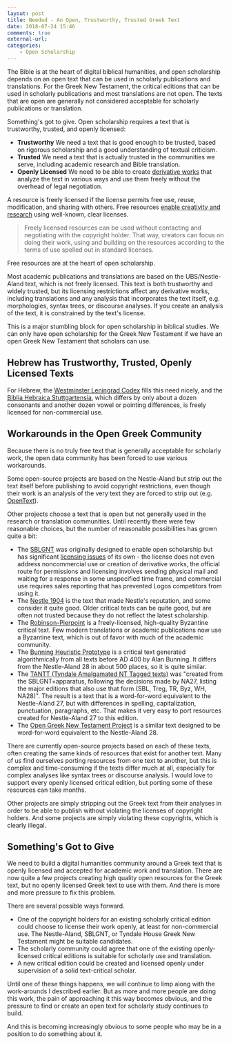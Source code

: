 ```yaml
---
layout: post
title: Needed - An Open, Trustworthy, Trusted Greek Text
date: 2018-07-24 15:46
comments: true
external-url:
categories:
    - Open Scholarship
---
```


The Bible is at the heart of digital biblical humanities, and open scholarship depends on an open text that can be used in scholarly publications and translations.  For the Greek New Testament, the critical editions that can be used in scholarly publications and most translations are not open.  The texts that are open are generally not considered acceptable for scholarly publications or translation.

Something's got to give.  Open scholarship requires a text that is trustworthy, trusted, and openly licensed:

- **Trustworthy** We need a text that is good enough to be trusted, based on rigorous scholarship and a good understanding of textual criticism.
- **Trusted** We need a text that is actually trusted in the communities we serve, including academic research and Bible translation.
- **Openly Licensed** We need to be able to create [derivative works](https://en.wikipedia.org/wiki/Derivative_work) that analyze the text in various ways and use them freely without the overhead of legal negotiation.

A resource is freely licensed if the license permits free use, reuse, modification, and sharing with others. Free resources [enable creativity and research](http://copenhagen-alliance.org/why-free.html) using well-known, clear licenses.

> Freely licensed resources can be used without contacting and negotiating with the copyright holder. That way, creators can focus on doing their work, using and building on the resources according to the terms of use spelled out in standard licenses.

Free resources are at the heart of open scholarship.

Most academic publications and translations are based on the UBS/Nestle-Aland text, which is not freely licensed. This text is both trustworthy and widely trusted, but its licensing restrictions affect any derivative works, including translations and any analysis that incorporates the text itself, e.g. morphologies, syntax trees, or discourse analyses.  If you create an analysis of the text, it is constrained by the text's license.

This is a major stumbling block for open scholarship in biblical studies. We can only have open scholarship for the Greek New Testament if we have an open Greek New Testament that scholars can use.

## Hebrew has Trustworthy, Trusted, Openly Licensed Texts

For Hebrew, the [Westminster Leningrad Codex](http://www.tanach.us/Tanach.xml) fills this need nicely, and the [Biblia Hebraica Stuttgartensia](https://github.com/ETCBC/bhsa), which differs by only about a dozen consonants and another dozen vowel or pointing differences, is freely licensed for non-commercial use.

## Workarounds in the Open Greek Community

Because there is no truly free text that is generally acceptable for scholarly work, the open data community has been forced to use various workarounds.

Some open-source projects  are based on the Nestle-Aland but strip out the text itself before publishing to avoid copyright restrictions, even though their work is an analysis of the very text they are forced to strip out (e.g. [OpenText](https://github.com/OpenText-org)).

Other projects choose a text that is open but not generally used in the research or translation communities. Until recently there were few reasonable choices, but the number of reasonable possibilities has grown quite a bit:

- The [SBLGNT](http://sblgnt.com/) was originally designed to enable open scholarship but has significant [licensing issues](http://sblgnt.com/license/) of its own - the license does not even address noncommercial use or creation of derivative works, the official route for permissions and licensing involves sending physical mail and waiting for a response in some unspecified time frame, and commercial use requires sales reporting that has prevented Logos competitors from using it.
- The [Nestle 1904](https://github.com/biblicalhumanities/nestle1904/) is the text that made Nestle's reputation, and some consider it quite good. Older critical texts can be quite good, but are often not trusted because they do not reflect the latest scholarship.
- The [Robinson-Pierpoint](https://github.com/byztxt/byzantine-majority-text) is a freely-licensed, high-quality Byzantine critical text. Few modern translations or academic publications now use a Byzantine text, which is out of favor with much of the academic community.
- The [Bunning Heuristic Prototype](https://github.com/greekcntr/BHP) is a critical text generated algorithmically from all texts before AD 400 by Alan Bunning. It differs from the Nestle-Aland 28 in about 500 places, so it is quite similar.
- The [TANTT (Tyndale Amalgamated NT Tagged texts)](https://github.com/tyndale/STEPBible-Data) was "created from the SBLGNT+apparatus, following the decisions made by NA27, listing the major editions that also use that form (SBL, Treg, TR, Byz, WH, NA28)". The result is a text that is a word-for-word equivalent to the Nestle-Aland 27, but with differences in spelling, capitalization, punctuation, paragraphs, etc.  That makes it very easy to port resources created for Nestle-Aland 27 to this edition.
- The [Open Greek New Testament Project](https://github.com/eliranwong/OpenGNT) is a similar text designed to be word-for-word equivalent to the Nestle-Aland 28.

There are currently open-source projects based on each of these texts, often creating the same kinds of resources that exist for another text. Many of us find ourselves porting resources from one text to another, but this is complex and time-consuming if the texts differ much at all, especially for complex analyses like syntax trees or discourse analysis.  I would love to support every openly licensed critical edition, but porting some of these resources can take months.

Other projects are simply stripping out the Greek text from their analyses in order to be able to publish without violating the licenses of copyright holders.  And some projects are simply violating these copyrights, which is clearly illegal.

## Something's Got to Give

We need to build a digital humanities community around a Greek text that is openly licensed and accepted for academic work and translation.  There are now quite a few projects creating high quality open resources for the Greek text, but no openly licensed Greek text to use with them.  And there is more and more pressure to fix this problem.

There are several possible ways forward.

- One of the copyright holders for an existing scholarly critical edition could choose to license their work openly, at least for non-commercial use. The Nestle-Aland, SBLGNT, or Tyndale House Greek New Testament might be suitable candidates.
- The scholarly community could agree that one of the existing openly-licensed critical editions is suitable for scholarly use and translation.
- A new critical edition could be created and licensed openly under supervision of a solid text-critical scholar.

Until one of these things happens, we will continue to limp along with the work-arounds I described earlier.  But as more and more people are doing this work, the pain of approaching it this way becomes obvious, and the pressure to find or create an open text for scholarly study continues to build.

And this is becoming increasingly obvious to some people who may be in a position to do something about it.
